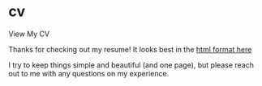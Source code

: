 # cv
View My CV

Thanks for checking out my resume! It looks best in the [html format here](https://rawgit.com/bo-olson/cv/main/Bo_Olson_Resume.html) 

I try to keep things simple and beautiful (and one page), but please reach out to me with any questions on my experience. 
